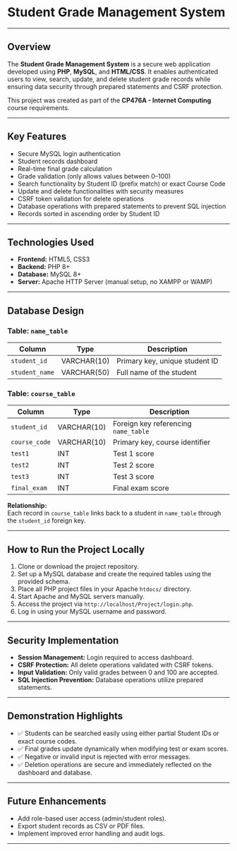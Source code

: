 # Student Grade Management System

---

## Overview
The **Student Grade Management System** is a secure web application developed using **PHP**, **MySQL**, and **HTML/CSS**. It enables authenticated users to view, search, update, and delete student grade records while ensuring data security through prepared statements and CSRF protection.

This project was created as part of the **CP476A - Internet Computing** course requirements.

---

## Key Features
- Secure MySQL login authentication
- Student records dashboard
- Real-time final grade calculation
- Grade validation (only allows values between 0–100)
- Search functionality by Student ID (prefix match) or exact Course Code
- Update and delete functionalities with security measures
- CSRF token validation for delete operations
- Database operations with prepared statements to prevent SQL injection
- Records sorted in ascending order by Student ID

---

## Technologies Used
- **Frontend:** HTML5, CSS3
- **Backend:** PHP 8+
- **Database:** MySQL 8+
- **Server:** Apache HTTP Server (manual setup, no XAMPP or WAMP)

---

## Database Design

### Table: `name_table`
| Column       | Type         | Description                   |
|--------------|--------------|-------------------------------|
| `student_id` | VARCHAR(10)  | Primary key, unique student ID |
| `student_name` | VARCHAR(50) | Full name of the student      |

### Table: `course_table`
| Column        | Type         | Description                            |
|---------------|--------------|----------------------------------------|
| `student_id`  | VARCHAR(10)  | Foreign key referencing `name_table`  |
| `course_code` | VARCHAR(10)  | Primary key, course identifier        |
| `test1`       | INT          | Test 1 score                          |
| `test2`       | INT          | Test 2 score                          |
| `test3`       | INT          | Test 3 score                          |
| `final_exam`  | INT          | Final exam score                      |

**Relationship:**  
Each record in `course_table` links back to a student in `name_table` through the `student_id` foreign key.

---

## How to Run the Project Locally
1. Clone or download the project repository.
2. Set up a MySQL database and create the required tables using the provided schema.
3. Place all PHP project files in your Apache `htdocs/` directory.
4. Start Apache and MySQL servers manually.
5. Access the project via `http://localhost/Project/login.php`.
6. Log in using your MySQL username and password.


---

## Security Implementation
- **Session Management:** Login required to access dashboard.
- **CSRF Protection:** All delete operations validated with CSRF tokens.
- **Input Validation:** Only valid grades between 0 and 100 are accepted.
- **SQL Injection Prevention:** Database operations utilize prepared statements.

---

## Demonstration Highlights
- ✅ Students can be searched easily using either partial Student IDs or exact course codes.
- ✅ Final grades update dynamically when modifying test or exam scores.
- ✅ Negative or invalid input is rejected with error messages.
- ✅ Deletion operations are secure and immediately reflected on the dashboard and database.

---

## Future Enhancements
- Add role-based user access (admin/student roles).
- Export student records as CSV or PDF files.
- Implement improved error handling and audit logs.

---



